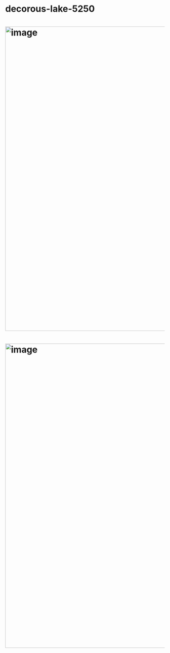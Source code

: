 # decorous-lake-5250
# <img width="959" alt="image" src="https://github.com/sagardeswal123/decorous-lake-5250/assets/112754574/eb2c49a0-d7cf-43aa-bd08-844485aba848">
# <img width="959" alt="image" src="https://github.com/sagardeswal123/decorous-lake-5250/assets/112754574/6dc0c456-b569-42c1-854a-9fd60f86359c">

